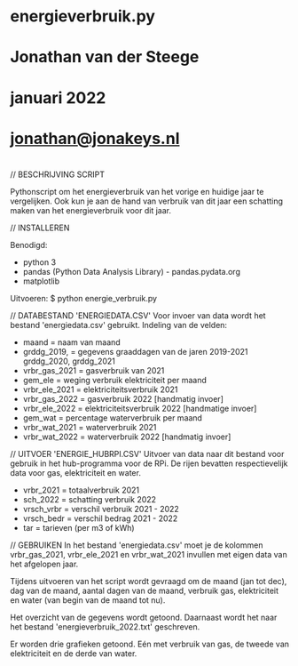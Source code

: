 #
# energieverbruik.py
#
# Jonathan van der Steege
# januari 2022
#
# jonathan@jonakeys.nl
#


// BESCHRIJVING SCRIPT

Pythonscript om het energieverbruik van het vorige en huidige jaar te vergelijken. Ook kun je aan de hand van verbruik van dit jaar een schatting maken van het energieverbruik voor dit jaar.


// INSTALLEREN

Benodigd:
- python 3
- pandas (Python Data Analysis Library) - pandas.pydata.org
- matplotlib

Uitvoeren:
$ python energie_verbruik.py


// DATABESTAND 'ENERGIEDATA.CSV'
Voor invoer van data wordt het bestand 'energiedata.csv' gebruikt. Indeling van de velden:
- maand = naam van maand
- grddg_2019, = gegevens graaddagen van de jaren 2019-2021
	grddg_2020,
	grddg_2021
- vrbr_gas_2021	= gasverbruik van 2021
- gem_ele = weging verbruik elektriciteit per maand
- vrbr_ele_2021	= elektriciteitsverbruik 2021
- vrbr_gas_2022	= gasverbruik 2022 [handmatig invoer]
- vrbr_ele_2022	= elektriciteitsverbruik 2022 [handmatige invoer]
- gem_wat = percentage waterverbruik per maand
- vrbr_wat_2021 = waterverbruik 2021
- vrbr_wat_2022 = waterverbruik 2022 [handmatig invoer]


// UITVOER 'ENERGIE_HUBRPI.CSV'
Uitvoer van data naar dit bestand voor gebruik in het hub-programma voor de RPi.
De rijen bevatten respectievelijk data voor gas, elektriciteit en water.
- vrbr_2021 = totaalverbruik 2021
- sch_2022 = schatting verbruik 2022
- vrsch_vrbr = verschil verbruik 2021 - 2022
- vrsch_bedr = verschil bedrag 2021 - 2022
- tar = tarieven (per m3 of kWh)


// GEBRUIKEN
In het bestand 'energiedata.csv' moet je de kolommen vrbr_gas_2021, vrbr_ele_2021 en vrbr_wat_2021 invullen met eigen data van het afgelopen jaar.

Tijdens uitvoeren van het script wordt gevraagd om de maand (jan tot dec), dag van de maand, aantal dagen van de maand, verbruik gas, elektriciteit en water (van begin van de maand tot nu).

Het overzicht van de gegevens wordt getoond. Daarnaast wordt het naar het bestand 'energieverbruik_2022.txt' geschreven.

Er worden drie grafieken getoond. Eén met verbruik van gas, de tweede van elektriciteit en de derde van water.
